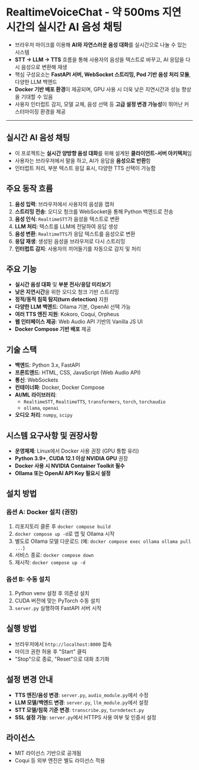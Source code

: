 # RealtimeVoiceChat - 약 500ms 지연 시간의 실시간 AI 음성 채팅


* 브라우저 마이크를 이용해 **AI와 자연스러운 음성 대화**를 실시간으로 나눌 수 있는 시스템
* **STT → LLM → TTS** 흐름을 통해 사용자의 음성을 텍스트로 바꾸고, AI 응답을 다시 음성으로 변환해 재생
* 핵심 구성요소는 **FastAPI 서버, WebSocket 스트리밍, Pod 기반 음성 처리 모듈**, 다양한 LLM 백엔드
* **Docker 기반 배포 환경**이 제공되며, GPU 사용 시 더욱 낮은 지연시간과 성능 향상을 기대할 수 있음
* 사용자 인터럽트 감지, 모델 교체, 음성 선택 등 **고급 설정 변경 가능성**이 뛰어난 커스터마이징 환경을 제공

---

실시간 AI 음성 채팅
------------

* 이 프로젝트는 **실시간 양방향 음성 대화**를 위해 설계된 **클라이언트-서버 아키텍처**임
* 사용자는 브라우저에서 말을 하고, AI가 응답을 **음성으로 반환**함
* 인터럽트 처리, 부분 텍스트 응답 표시, 다양한 TTS 선택이 가능함

주요 동작 흐름
--------

1. **음성 입력**: 브라우저에서 사용자의 음성을 캡처
2. **스트리밍 전송**: 오디오 청크를 WebSocket을 통해 Python 백엔드로 전송
3. **음성 인식**: `RealtimeSTT`가 음성을 텍스트로 변환
4. **LLM 처리**: 텍스트를 LLM에 전달하여 응답 생성
5. **음성 변환**: `RealtimeTTS`가 응답 텍스트를 음성으로 변환
6. **응답 재생**: 생성된 음성을 브라우저로 다시 스트리밍
7. **인터럽트 감지**: 사용자의 끼어들기를 자동으로 감지 및 처리

주요 기능
-----

* **실시간 음성 대화** 및 **부분 전사/응답 미리보기**
* **낮은 지연시간**을 위한 오디오 청크 기반 스트리밍
* **정적/동적 침묵 탐지(turn detection)** 지원
* **다양한 LLM 백엔드**: Ollama 기본, OpenAI 선택 가능
* **여러 TTS 엔진 지원**: Kokoro, Coqui, Orpheus
* **웹 인터페이스 제공**: Web Audio API 기반의 Vanilla JS UI
* **Docker Compose 기반 배포** 제공

기술 스택
-----

* **백엔드**: Python 3.x, FastAPI
* **프론트엔드**: HTML, CSS, JavaScript (Web Audio API)
* **통신**: WebSockets
* **컨테이너화**: Docker, Docker Compose
* **AI/ML 라이브러리**:
  + `RealtimeSTT`, `RealtimeTTS`, `transformers`, `torch`, `torchaudio`
  + `ollama`, `openai`
* **오디오 처리**: `numpy`, `scipy`

시스템 요구사항 및 권장사항
---------------

* **운영체제**: Linux에서 Docker 사용 권장 (GPU 통합 유리)
* **Python 3.9+**, **CUDA 12.1 이상 NVIDIA GPU** 권장
* **Docker 사용 시 NVIDIA Container Toolkit 필수**
* **Ollama 또는 OpenAI API Key 필요시 설정**

설치 방법
-----

### 옵션 A: Docker 설치 (권장)

1. 리포지토리 클론 후 `docker compose build`
2. `docker compose up -d`로 앱 및 Ollama 시작
3. 별도로 Ollama 모델 다운로드 (예: `docker compose exec ollama ollama pull ...`)
4. 서비스 종료: `docker compose down`
5. 재시작: `docker compose up -d`

### 옵션 B: 수동 설치

1. Python venv 설정 후 의존성 설치
2. CUDA 버전에 맞는 PyTorch 수동 설치
3. `server.py` 실행하여 FastAPI 서버 시작

실행 방법
-----

* 브라우저에서 `http://localhost:8000` 접속
* 마이크 권한 허용 후 "Start" 클릭
* "Stop"으로 종료, "Reset"으로 대화 초기화

설정 변경 안내
--------

* **TTS 엔진/음성 변경**: `server.py`, `audio_module.py`에서 수정
* **LLM 모델/백엔드 변경**: `server.py`, `llm_module.py`에서 설정
* **STT 모델/침묵 기준 변경**: `transcribe.py`, `turndetect.py`
* **SSL 설정 가능**: `server.py`에서 HTTPS 사용 여부 및 인증서 설정

라이선스
----

* MIT 라이선스 기반으로 공개됨
* Coqui 등 외부 엔진은 별도 라이선스 적용
